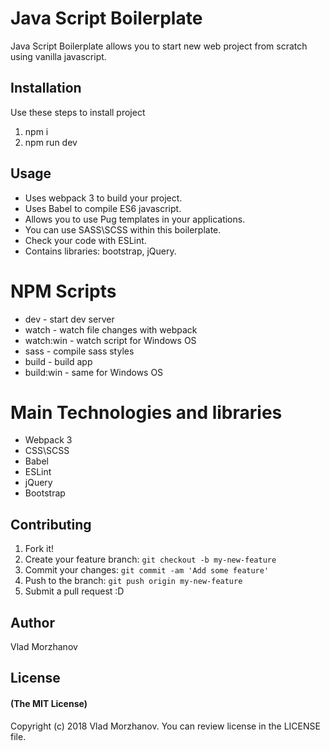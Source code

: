 # Java Script Boilerplate

Java Script Boilerplate allows you to start new web project from scratch using vanilla javascript.

## Installation

Use these steps to install project
1. npm i
2. npm run dev

## Usage

* Uses webpack 3 to build your project. 
* Uses Babel to compile ES6 javascript. 
* Allows you to use Pug templates in your applications. 
* You can use SASS\SCSS within this boilerplate.
* Check your code with ESLint.
* Contains libraries: bootstrap, jQuery.

# NPM Scripts

* dev - start dev server
* watch - watch file changes with webpack
* watch:win - watch script for Windows OS
* sass - compile sass styles
* build - build app
* build:win - same for Windows OS

# Main Technologies and libraries

* Webpack 3
* CSS\SCSS
* Babel
* ESLint
* jQuery
* Bootstrap

## Contributing

1. Fork it!
2. Create your feature branch: `git checkout -b my-new-feature`
3. Commit your changes: `git commit -am 'Add some feature'`
4. Push to the branch: `git push origin my-new-feature`
5. Submit a pull request :D

## Author

Vlad Morzhanov

## License

#### (The MIT License)

Copyright (c) 2018 Vlad Morzhanov.
You can review license in the LICENSE file.
